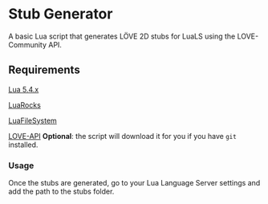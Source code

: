 # Stub Generator

A basic Lua script that generates LÖVE 2D stubs for LuaLS using the LOVE-Community API.

## Requirements

[Lua 5.4.x](https://www.lua.org/download.html)

[LuaRocks](https://luarocks.org/)

[LuaFileSystem](https://luarocks.org/modules/hisham/luafilesystem)

[LOVE-API](https://github.com/love2d-community/love-api) **Optional**: the script will download it for you if you have `git` installed.

### Usage

Once the stubs are generated, go to your Lua Language Server settings and add the path to the stubs folder.
